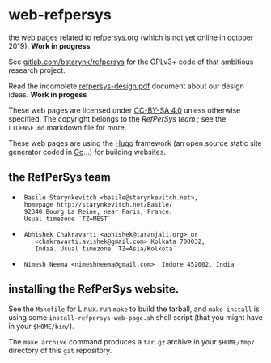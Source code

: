 # web-refpersys

the web pages related to [refpersys.org](http://refpersys.org) (which
is not yet online in october 2019). **Work in progress**

See [gitlab.com/bstarynk/refpersys](https://gitlab.com/bstarynk/refpersys) for the GPLv3+ code of that ambitious research project.

Read the incomplete [refpersys-design.pdf](http://starynkevitch.net/Basile/refpersys-design.pdf) document about our design ideas. **Work in progess**

These web pages are licensed under [CC-BY-SA
4.0](https://creativecommons.org/licenses/by-sa/4.0/) unless otherwise
specified. The copyright belongs to the *RefPerSys team* ; see the
`LICENSE.md` markdown file for more.

These web pages are using the [Hugo](https://gohugo.io/) framework (an
open source static site generator coded in
[Go](http://go-lang.org/)...)  for building websites.

## the RefPerSys team

 *      Basile Starynkevitch <basile@starynkevitch.net>, 
        homepage http://starynkevitch.net/Basile/
		92340 Bourg La Reine, near Paris, France. 
		Usual timezone `TZ=MEST`
 *      Abhishek Chakravarti <abhishek@taranjali.org> or
           <chakravarti.avishek@gmail.com> Kolkata 700032,
           India. Usual timezone `TZ=Asia/Kolkota`
 *      Nimesh Neema <nimeshneema@gmail.com>  Indore 452002, India


## installing the RefPerSys website.

See the `Makefile` for Linux. run `make` to build the tarball, and
`make install` is using some `install-refpersys-web-page.sh` shell
script (that you might have in your `$HOME/bin/`). 

The `make archive` command produces a `tar.gz` archive in your
`$HOME/tmp/` directory of this `git` repository.
